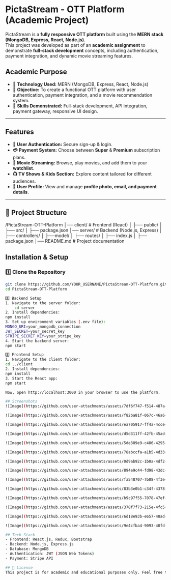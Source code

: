 # PictaStream - OTT Platform (Academic Project)
PictaStream is a **fully responsive OTT platform** built using the **MERN stack (MongoDB, Express, React, Node.js)**.  
This project was developed as part of an **academic assignment** to demonstrate **full-stack development** concepts, including authentication, payment integration, and dynamic movie streaming features.

## Academic Purpose  
- 📌 **Technology Used:** MERN (MongoDB, Express, React, Node.js)  
- 📌 **Objective:** To create a functional OTT platform with user authentication, payment integration, and a movie recommendation system.  
- 📌 **Skills Demonstrated:** Full-stack development, API integration, payment gateway, responsive UI design.

---

## Features  
- **🔑 User Authentication:** Secure sign-up & login.  
- **💳 Payment System:** Choose between **Super** & **Premium** subscription plans.  
- **🎥 Movie Streaming:** Browse, play movies, and add them to your **watchlist**.  
- **📺 TV Shows & Kids Section:** Explore content tailored for different audiences.
- **👤 User Profile:** View and manage **profile photo, email, and payment details**.  

---

## 📂 Project Structure
/PictaStream-OTT-Platform
│── client/ # Frontend (React)
│ ├── public/
│ ├── src/
│ ├── package.json
│── server/ # Backend (Node.js, Express)
│ ├── controllers/
│ ├──model/
│ ├── routes/
│ ├── index.js
│ ├── package.json
│── README.md # Project documentation

## Installation & Setup  
### 1️⃣ **Clone the Repository**
```bash
git clone https://github.com/YOUR_USERNAME/PictaStream-OTT-Platform.git
cd PictaStream-OTT-Platform

2️⃣ Backend Setup
1. Navigate to the server folder:
    cd server
2. Install dependencies:
npm install
3. Set up environment variables (.env file):
MONGO_URI=your_mongodb_connection
JWT_SECRET=your_secret_key
STRIPE_SECRET_KEY=your_stripe_key
4. Start the backend server:
npm start

3️⃣ Frontend Setup
1. Navigate to the client folder:
cd ../client
2. Install dependencies:
npm install
3. Start the React app:
npm start

Now, open http://localhost:3000 in your browser to use the platform.

## Screenshots
![Image](https://github.com/user-attachments/assets/7df6f747-f514-487a-bb79-4803b8861ca7)

![Image](https://github.com/user-attachments/assets/f82ba81f-067c-46a6-aa04-21f8d318cfbb)

![Image](https://github.com/user-attachments/assets/ea705917-ff4a-4cce-8d58-1a516ea32b5c)

![Image](https://github.com/user-attachments/assets/d5d311ff-42fb-45ad-bc65-a8831fc4d22f)

![Image](https://github.com/user-attachments/assets/5de389e9-c486-4295-b2b0-5c61fe196e00)

![Image](https://github.com/user-attachments/assets/78abccfa-a1b5-4d33-9de2-01d3a2602065)

![Image](https://github.com/user-attachments/assets/0d9ab92c-1b0a-4df2-bbca-50449527229d)

![Image](https://github.com/user-attachments/assets/894e9c44-fd98-43dc-9b6a-81ac1fbacb7a)

![Image](https://github.com/user-attachments/assets/fa548707-7b08-4f3e-8871-524881ed9c9d)

![Image](https://github.com/user-attachments/assets/83b3e0b1-c34f-4378-9077-75dc1595ee2f)

![Image](https://github.com/user-attachments/assets/b9c97f55-7078-47ef-9a9a-1033428e4417)

![Image](https://github.com/user-attachments/assets/378f7f73-215e-4fc5-b771-7267e2fd1f84)

![Image](https://github.com/user-attachments/assets/6d18e93b-e657-48ad-97cb-5029d20e8cb1)

![Image](https://github.com/user-attachments/assets/9e4cfba4-9093-40fd-bd30-a15cfeaf7cd5)

## Tech Stack
- Frontend: React.js, Redux, Bootstrap
- Backend: Node.js, Express.js
- Database: MongoDB
- Authentication: JWT (JSON Web Tokens)
- Payment: Stripe API

## 📜 License
This project is for academic and educational purposes only. Feel free to explore the code and improve upon it! 😊
